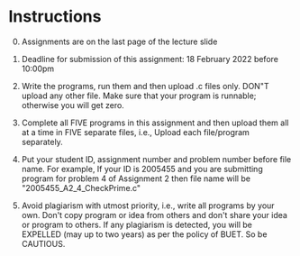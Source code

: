 # Instructions

0. Assignments are on the last page of the lecture slide

1. Deadline for submission of this assignment: 18 February 2022 before 10:00pm

2. Write the programs, run them and then upload .c files only. DON"T upload any other file. Make sure that your program is runnable; otherwise you will get zero.

3. Complete all FIVE programs in this assignment and then upload them all at a time in FIVE separate files, i.e., Upload each file/program separately.

4. Put your student ID, assignment number and problem number before file name. For example,  If your ID is 2005455 and you are submitting program for problem 4 of Assignment 2 then file name will be "2005455_A2_4_CheckPrime.c"

5. Avoid plagiarism with utmost priority, i.e., write all programs by your own. Don't copy program or idea from others and don't share your idea or program to others. If any plagiarism is detected, you will be EXPELLED (may up to two years) as per the policy of BUET.  So be CAUTIOUS.
